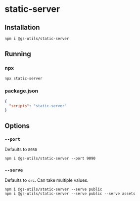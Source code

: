 # static-server

## Installation

```bash
npm i @gs-utils/static-server
```

## Running

### npx

```bash
npx static-server
```

### package.json

```json
{
  "scripts": "static-server"
}
```

## Options

### `--port`

Defaults to `8080`

```
npm i @gs-utils/static-server --port 9090
```

### `--serve`

Defaults to `src`. Can take multiple values.

```
npm i @gs-utils/static-server --serve public
npm i @gs-utils/static-server --serve public --serve assets
```

